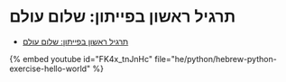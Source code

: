 # תרגיל ראשון בפייתון: שלום עולם

* [תרגיל ראשון בפייתון: שלום עולם](https://code-maven.com/slides/python/comments)

{% embed youtube id="FK4x_tnJnHc" file="he/python/hebrew-python-exercise-hello-world" %}

